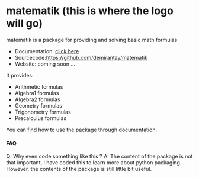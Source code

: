 # matematik  (this is where the logo will go)

matematik is a package for providing and solving basic math formulas

- Documentation: [click here](./docs/index.md)
- Sourcecode:https://github.com/demirantay/matematik
- Website: coming soon ...

It provides:

- Arithmetic formulas
- Algebra1 formulas
- Algebra2 formulas
- Geometry formulas
- Trigonometry formulas
- Precalculus formulas

You can find how to use the package through documentation.

#### FAQ

Q: Why even code something like this ?
A: The content of the package is not that important, I have coded this to learn
   more about python packaging. However, the contents of the package is still
   little bit useful.
